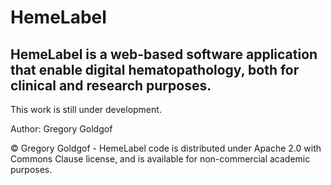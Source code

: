 # HemeLabel

## HemeLabel is a web-based software application that enable digital hematopathology, both for clinical and research purposes. 
This work is still under development.

Author: Gregory Goldgof

© Gregory Goldgof - HemeLabel code is distributed under Apache 2.0 with Commons Clause license, and is available for non-commercial academic purposes.
